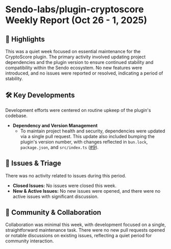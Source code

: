 # Sendo-labs/plugin-cryptoscore Weekly Report (Oct 26 - 1, 2025)

## 🚀 Highlights
This was a quiet week focused on essential maintenance for the CryptoScore plugin. The primary activity involved updating project dependencies and the plugin version to ensure continued stability and compatibility within the Sendo ecosystem. No new features were introduced, and no issues were reported or resolved, indicating a period of stability.

## 🛠️ Key Developments
Development efforts were centered on routine upkeep of the plugin's codebase.

- **Dependency and Version Management**
    - To maintain project health and security, dependencies were updated via a single pull request. This update also included bumping the plugin's version number, with changes reflected in `bun.lock`, `package.json`, and `src/index.ts` ([#9](https://github.com/Sendo-labs/plugin-cryptoscore/pull/9)).

## 🐛 Issues & Triage
There was no activity related to issues during this period.

- **Closed Issues:** No issues were closed this week.
- **New & Active Issues:** No new issues were opened, and there were no active issues with significant discussion.

## 💬 Community & Collaboration
Collaboration was minimal this week, with development focused on a single, straightforward maintenance task. There were no new pull requests opened or notable discussions on existing issues, reflecting a quiet period for community interaction.